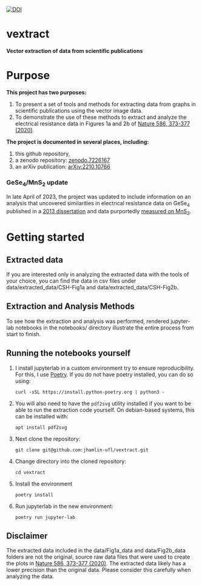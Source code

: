 [![DOI](https://zenodo.org/badge/554353987.svg)](https://zenodo.org/badge/latestdoi/554353987)

# vextract
**Vector extraction of data from scientific publications**

# Purpose
**This project has two purposes:**
1. To present a set of tools and methods for extracting data from graphs in scientific publications using the vector image data.
2. To demonstrate the use of these methods to extract and analyze the electrical resistance data in Figures 1a and 2b of [Nature 586, 373-377 (2020)](https://www.nature.com/articles/s41586-020-2801-z).

**The project is documented in several places, including:**
1. this github repository,
2. a zenodo repository: [zenodo.7226167](https://doi.org/10.5281/zenodo.7226167)
3. an arXiv publication: [arXiv:2210.10766](https://arxiv.org/abs/2210.10766)

### GeSe<sub>4</sub>/MnS<sub>2</sub> update
In late April of 2023, the project was updated to include information on an
analysis that uncovered similarities in electrical resistance data on
GeSe<sub>4</sub> published in a
[2013 dissertation](https://hdl.handle.net/2376/4951)
and data purportedly
[measured on MnS<sub>2</sub>](https://doi.org/10.1103/PhysRevLett.130.129901).

# Getting started

## Extracted data
If you are interested only in analyzing the extracted data with the tools of your choice, you can find the
data in csv files under data/extracted_data/CSH-Fig1a and data/extracted_data/CSH-Fig2b.

## Extraction and Analysis Methods
To see how the extraction and analysis was performed, rendered jupyter-lab notebooks
in the notebooks/ directory illustrate the entire process from start to finish.

## Running the notebooks yourself

1. I install jupyterlab in a custom environment try to ensure reproducibility.
For this, I use [Poetry](https://python-poetry.org/).
If you do not have poetry installed, you can do so using:

    ```
    curl -sSL https://install.python-poetry.org | python3 -
    ```
    
2. You will also need to have the `pdf2svg` utility installed
if you want to be able to run the extraction code yourself.
On debian-based systems, this can be installed with:

    ```
    apt install pdf2svg
    ```

3. Next clone the repository:

    ```
    git clone git@github.com:jhamlin-ufl/vextract.git
    ```
    
4. Change directory into the cloned repository:

    ```
    cd vextract
    ```

5. Install the environment

    ```
    poetry install
    ```

5. Run jupyterlab in the new environment:

    ```
    poetry run jupyter-lab
    ```

## Disclaimer
The extracted data included in the data/Fig1a_data and data/Fig2b_data
folders are not the original, source raw data files that were used to create
the plots in
[Nature 586, 373-377 (2020)](https://www.nature.com/articles/s41586-020-2801-z).
The extracted data likely has a lower precision than the original data.
Please consider this carefully when analyzing the data.
